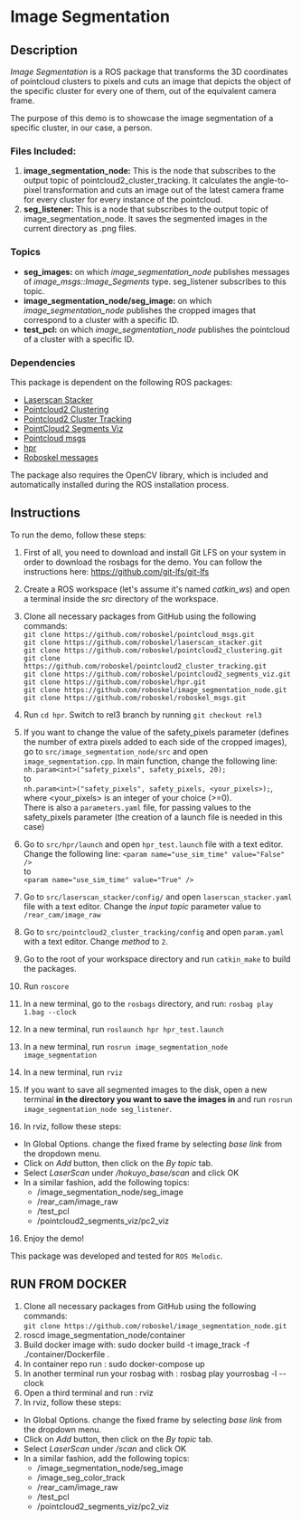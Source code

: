 # Image Segmentation

## Description
*Image Segmentation* is a ROS package that transforms the 3D coordinates of pointcloud clusters to pixels and cuts an image that depicts the object of the specific cluster for every one of them, out of the equivalent camera frame.

The purpose of this demo is to showcase the image segmentation of a specific cluster, in our case, a person.

### Files Included:
1. **image_segmentation_node:** This is the node that subscribes to the output topic of pointcloud2_cluster_tracking. It calculates the angle-to-pixel transformation and cuts an image out of the latest camera frame for every cluster for every instance of the pointcloud.
2. **seg_listener:** This is a node that subscribes to the output topic of image_segmentation_node. It saves the segmented images in the current directory as .png files.

### Topics
* **seg_images:** on which *image_segmentation_node* publishes messages of *image_msgs::Image_Segments* type. seg_listener subscribes to this topic.
* **image_segmentation_node/seg_image:** on which *image_segmentation_node* publishes the cropped images that correspond to a cluster with a specific ID.
* **test_pcl:** on which *image_segmentation_node* publishes the pointcloud of a cluster with a specific ID.

### Dependencies
This package is dependent on the following ROS packages:
* [Laserscan Stacker](https://github.com/roboskel/laserscan_stacker)
* [Pointcloud2 Clustering](https://github.com/roboskel/pointcloud2_clustering)
* [Pointcloud2 Cluster Tracking](https://github.com/roboskel/pointcloud2_cluster_tracking)
* [PointCloud2 Segments Viz](https://github.com/roboskel/pointcloud2_segments_viz)
* [Pointcloud msgs](https://github.com/roboskel/pointcloud_msgs)
* [hpr](https://github.com/roboskel/hpr/tree/rel3)
* [Roboskel messages](https://github.com/roboskel/roboskel_msgs)

The package also requires the OpenCV library, which is included and automatically installed during the ROS installation process.

## Instructions
To run the demo, follow these steps:
1. First of all, you need to download and install Git LFS on your system in order to download the rosbags for the demo. You can follow the instructions here: https://github.com/git-lfs/git-lfs
1. Create a ROS workspace (let's assume it's named *catkin_ws*) and open a terminal inside the *src* directory of the workspace.
2. Clone all necessary packages from GitHub using the following commands:\
`git clone https://github.com/roboskel/pointcloud_msgs.git`\
 `git clone https://github.com/roboskel/laserscan_stacker.git`\
 `git clone https://github.com/roboskel/pointcloud2_clustering.git`\
 `git clone https://github.com/roboskel/pointcloud2_cluster_tracking.git`\
 `git clone https://github.com/roboskel/pointcloud2_segments_viz.git`\
 `git clone https://github.com/roboskel/hpr.git`\
 `git clone https://github.com/roboskel/image_segmentation_node.git`\
 `git clone https://github.com/roboskel/roboskel_msgs.git`
 
 
3. Run `cd hpr`.  Switch to rel3 branch by running `git checkout rel3`
4. If you want to change the value of the safety_pixels parameter (defines the number of extra pixels added to each side of the cropped images), go to `src/image_segmentation_node/src` and open `image_segmentation.cpp`. In main function, change the following line:\
`nh.param<int>("safety_pixels", safety_pixels, 20);`\
to\
`nh.param<int>("safety_pixels", safety_pixels, <your_pixels>);`, where <your_pixels> is an integer of your choice (>=0).\
There is also a `parameters.yaml` file, for passing values to the safety_pixels parameter (the creation of a launch file is needed in this case)
5.  Go to `src/hpr/launch` and open `hpr_test.launch` file with a text editor. Change the following line:
`<param name="use_sim_time" value="False" />`\
to\
`<param name="use_sim_time" value="True" />`
6. Go to `src/laserscan_stacker/config/` and open  `laserscan_stacker.yaml` file with a text editor. Change the *input topic* parameter value to `/rear_cam/image_raw`
7. Go to `src/pointcloud2_cluster_tracking/config` and open `param.yaml` with a text editor. Change *method* to `2`.
8. Go to the root of your workspace directory and run `catkin_make` to build the packages.
9. Run `roscore`
10. In a new terminal, go to the `rosbags` directory, and run: `rosbag play 1.bag --clock`
11. In a new terminal, run `roslaunch hpr hpr_test.launch`
12. In a new terminal, run `rosrun image_segmentation_node image_segmentation`
13. In a new terminal, run `rviz`
14. If you want to save all segmented images to the disk, open a new terminal **in the directory you want to save the images in** and run `rosrun image_segmentation_node seg_listener`.
15. In rviz, follow these steps:
  * In Global Options. change the fixed frame by selecting *base link* from the dropdown menu.
  * Click on *Add* button, then click on the *By topic* tab.
  *  Select *LaserScan* under */hokuyo_base/scan* and click OK
  * In a similar fashion, add the following topics:
     * /image_segmentation_node/seg_image
     * /rear_cam/image_raw
     * /test_pcl
     * /pointcloud2_segments_viz/pc2_viz
16. Enjoy the demo!

This package was developed and tested for `ROS Melodic`.

## RUN FROM DOCKER
1. Clone all necessary packages from GitHub using the following commands:\
`git clone https://github.com/roboskel/image_segmentation_node.git`
2. roscd image_segmentation_node/container 
3. Build docker image with: sudo docker build -t image_track -f ./container/Dockerfile .
4. In container repo run : sudo docker-compose up
5. In another terminal run your rosbag with : rosbag play yourrosbag -l --clock
6. Open a third terminal and run : rviz
7. In rviz, follow these steps:
  * In Global Options. change the fixed frame by selecting *base link* from the dropdown menu.
  * Click on *Add* button, then click on the *By topic* tab.
  * Select *LaserScan* under */scan* and click OK
  * In a similar fashion, add the following topics:
     * /image_segmentation_node/seg_image
     * /image_seg_color_track
     * /rear_cam/image_raw
     * /test_pcl
     * /pointcloud2_segments_viz/pc2_viz


